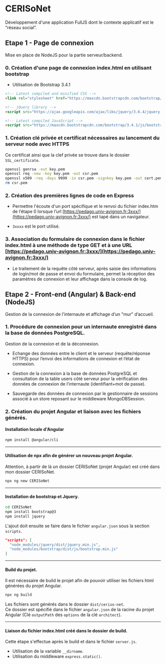 # CERISoNet

Développement d'une application FullJS dont le contexte applicatif est le “réseau social”.

## Etape 1 - Page de connexion

Mise en place de NodeJS pour la partie serveur/backend.

### 0. Création d'une page de connexion index.html en utilisant bootstrap

- Utilisation de Bootstrap 3.4.1
``` html
<!-- Latest compiled and minified CSS -->
<link rel="stylesheet" href="https://maxcdn.bootstrapcdn.com/bootstrap/3.4.1/css/bootstrap.min.css">

<!-- jQuery library -->
<script src="https://ajax.googleapis.com/ajax/libs/jquery/3.6.4/jquery.min.js"></script>

<!-- Latest compiled JavaScript -->
<script src="https://maxcdn.bootstrapcdn.com/bootstrap/3.4.1/js/bootstrap.min.js"></script>
```

### 1. Création clé privée et certificat nécessaires au lancement du serveur node avec HTTPS

Ce certificat ainsi que la clef privée se trouve dans le dossier `SSL_certificate`.

``` bash
openssl genrsa -out key.pem
openssl req -new -key key.pem -out csr.pem
openssl x509 -req -days 9999 -in csr.pem -signkey key.pem -out cert.pem
rm csr.pem
```

### 2. Création des premières lignes de code en Express

- Permettre l'écoute d'un port spécifique et le renvoi du fichier index.htm de l’étape 0 lorsque l’url [https://pedago.univ-avignon.fr:3xxx/](https://pedago.univ-avignon.fr:3xxx/) est tapé dans un navigateur.

- `3xxxx` est le port utilisé.
### 3. Association du formulaire de connexion dans le fichier index.html à une méthode de type GET et à une URL [https://pedago.univ-avignon.fr:3xxx/](https://pedago.univ-avignon.fr:3xxx/)

- Le traitement de la requête côté serveur, après saisie des informations de login/mot de passe et envoi du formulaire, permet la réception des paramètres de connexion et leur affichage dans la console de log.

## Etape 2 - Front-end (Angular) & Back-end (NodeJS)

Gestion de la connexion de l’internaute et affichage d’un "mur" d’accueil.

### 1. Procédure de connexion pour un internaute enregistré dans la base de données PostgreSQL.

Gestion de la connexion et de la déconnexion.

- Echange des données entre le client et le serveur (requête/réponse HTTPS) pour l’envoi des informations de connexion et l’état de connexion.

- Gestion de la connexion à la base de données PostgreSQL et consultation de la table users côté serveur pour la vérification des données de connexion de l’internaute (identifiant+mot de passe).

- Sauvegarde des données de connexion par le gestionnaire de sessions associé à un store reposant sur le middleware MongoDBSession.

### 2. Création du projet Angular et liaison avec les fichiers générés.

#### Installation locale d'Angular

```bash
npm install @angular/cli
```

----

#### Utilisation de npx afin de générer un nouveau projet Angular.

Attention, à partir de là un dossier CERISoNet (projet Angular) est créé dans mon dossier CERISoNet.

```bash
npx ng new CERISoNet
```

----

#### Installation de bootstrap et Jquery.

```bash
cd CERISoNet
npm install bootstrap@3
npm install jquery
```

L'ajout doit ensuite se faire dans le fichier `angular.json` sous la section `scripts`.
```json
"scripts": [
  "node_modules/jquery/dist/jquery.min.js",
  "node_modules/bootstrap/dist/js/bootstrap.min.js"
]
```
----

#### Build du projet.

Il est nécessaire de build le projet afin de pouvoir utiliser les fichiers html générées du projet Angular.

```bash
npx ng build
```
Les fichiers sont générés dans le dossier `dist/ceriso-net`.  
Ce dossier est spécifié dans le fichier `angular.json` de la racine du projet Angular (Clé `outputPath` des `options` de la clé `architect`).

----

#### Liaison du fichier index.html créé dans le dossier de build.

Cette étape s'effectue après le build et dans le fichier `server.js`.

- Utilisation de la variable `__dirname`.
- Utilisation du middleware `express.static()`.